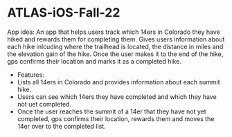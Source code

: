 # ATLAS-iOS-Fall-22

App idea: An app that helps users track which 14ers in Colorado they have hiked and rewards them for completing them. Gives users information about each hike inlcuding where the trailhead is located, the distance in miles and the elevation gain of the hike. Once the user makes it to the end of the hike, gps confirms their location and marks it as a completed hike.

- Features: 
-   Lists all 14ers in Colorado and provides information about each summit hike.
-   Users can see which 14ers they have completed and which they have not uet completed.
-   Once the user reaches the summit of a 14er that they have not yet completed, gps confirms their location, rewards them and moves the 14er over to the completed list.
